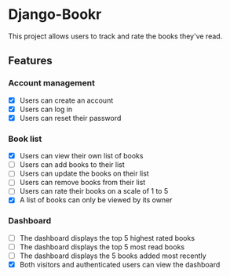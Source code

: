 # Django-Bookr

This project allows users to track and rate the books they've read.

## Features

### Account management

* [x] Users can create an account
* [x] Users can log in
* [x] Users can reset their password

### Book list

* [x] Users can view their own list of books
* [ ] Users can add books to their list
* [ ] Users can update the books on their list
* [ ] Users can remove books from their list
* [ ] Users can rate their books on a scale of 1 to 5
* [x] A list of books can only be viewed by its owner

### Dashboard

* [ ] The dashboard displays the top 5 highest rated books
* [ ] The dashboard displays the top 5 most read books
* [ ] The dashboard displays the 5 books added most recently
* [x] Both visitors and authenticated users can view the dashboard
